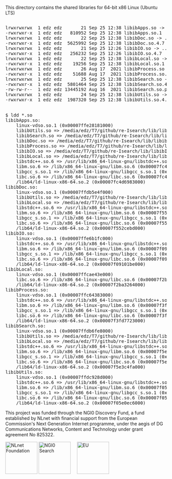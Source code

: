 This directory contains the shared libraries for 64-bit x86 Linux (Ubuntu LTS)

<PRE>

lrwxrwxrwx  1 edz edz       21 Sep 25 12:38 libibApps.so -> ../lib/libibApps.so.1
-rwxrwxr-x  1 edz edz   810952 Sep 25 12:38 libibApps.so.1
lrwxrwxrwx  1 edz edz       22 Sep 25 12:38 libibDoc.so -> ../lib/libibDoc.so.4.7
-rwxrwxr-x  1 edz edz  5625992 Sep 25 12:38 libibDoc.so.4.7
lrwxrwxrwx  1 edz edz       21 Sep 25 12:26 libibIO.so -> ../lib/libibIO.so.4.7
-rwxrwxr-x  1 edz edz   256232 Sep 25 12:26 libibIO.so.4.7
lrwxrwxrwx  1 edz edz       22 Sep 25 12:38 libibLocal.so -> ../lib/libibLocal.so.1
-rwxrwxr-x  1 edz edz    19256 Sep 25 12:38 libibLocal.so.1
lrwxrwxrwx  1 edz edz       26 Aug 17  2021 libibProcess.so -> ../lib/libibProcess.so.4.7
-rwxrwxr-x  1 edz edz    51688 Aug 17  2021 libibProcess.so.4.7
lrwxrwxrwx  1 edz edz       25 Sep 25 12:38 libibSearch.so -> ../lib/libibSearch.so.4.7
-rwxrwxr-x  1 edz edz  5801464 Sep 25 12:38 libibSearch.so.4.7
-rw-rw-r--  1 edz edz 13445192 Aug 16  2021 libibSearch.so.profile
lrwxrwxrwx  1 edz edz       24 Sep 25 12:38 libibUtils.so -> ../lib/libibUtils.so.4.7
-rwxrwxr-x  1 edz edz  1987320 Sep 25 12:38 libibUtils.so.4.7


$ ldd *.so
libibApps.so:
	linux-vdso.so.1 (0x00007ffe28181000)
	libibUtils.so => /media/edz/T7/github/re-Isearch/lib/libibUtils.so (0x00007fc4d649c000)
	libibSearch.so => /media/edz/T7/github/re-Isearch/lib/libibSearch.so (0x00007fc4d614c000)
	libibDoc.so => /media/edz/T7/github/re-Isearch/lib/libibDoc.so (0x00007fc4d5e38000)
	libibProcess.so => /media/edz/T7/github/re-Isearch/lib/libibProcess.so (0x00007fc4d5c34000)
	libibIO.so => /media/edz/T7/github/re-Isearch/lib/libibIO.so (0x00007fc4d5a27000)
	libibLocal.so => /media/edz/T7/github/re-Isearch/lib/libibLocal.so (0x00007fc4d5823000)
	libstdc++.so.6 => /usr/lib/x86_64-linux-gnu/libstdc++.so.6 (0x00007fc4d5416000)
	libm.so.6 => /lib/x86_64-linux-gnu/libm.so.6 (0x00007fc4d5078000)
	libgcc_s.so.1 => /lib/x86_64-linux-gnu/libgcc_s.so.1 (0x00007fc4d4e60000)
	libc.so.6 => /lib/x86_64-linux-gnu/libc.so.6 (0x00007fc4d4a6f000)
	/lib64/ld-linux-x86-64.so.2 (0x00007fc4d6983000)
libibDoc.so:
	linux-vdso.so.1 (0x00007ffdb5e4f000)
	libibUtils.so => /media/edz/T7/github/re-Isearch/lib/libibUtils.so (0x00007f552c8f6000)
	libibLocal.so => /media/edz/T7/github/re-Isearch/lib/libibLocal.so (0x00007f552c6f2000)
	libstdc++.so.6 => /usr/lib/x86_64-linux-gnu/libstdc++.so.6 (0x00007f552c2e5000)
	libm.so.6 => /lib/x86_64-linux-gnu/libm.so.6 (0x00007f552bf47000)
	libgcc_s.so.1 => /lib/x86_64-linux-gnu/libgcc_s.so.1 (0x00007f552bd2f000)
	libc.so.6 => /lib/x86_64-linux-gnu/libc.so.6 (0x00007f552b93e000)
	/lib64/ld-linux-x86-64.so.2 (0x00007f552cebd000)
libibIO.so:
	linux-vdso.so.1 (0x00007ffe6b1fc000)
	libstdc++.so.6 => /usr/lib/x86_64-linux-gnu/libstdc++.so.6 (0x00007f090fba4000)
	libm.so.6 => /lib/x86_64-linux-gnu/libm.so.6 (0x00007f090f806000)
	libgcc_s.so.1 => /lib/x86_64-linux-gnu/libgcc_s.so.1 (0x00007f090f5ee000)
	libc.so.6 => /lib/x86_64-linux-gnu/libc.so.6 (0x00007f090f1fd000)
	/lib64/ld-linux-x86-64.so.2 (0x00007f09101be000)
libibLocal.so:
	linux-vdso.so.1 (0x00007ffcae43e000)
	libc.so.6 => /lib/x86_64-linux-gnu/libc.so.6 (0x00007f2ba2c6f000)
	/lib64/ld-linux-x86-64.so.2 (0x00007f2ba3264000)
libibProcess.so:
	linux-vdso.so.1 (0x00007ffc64383000)
	libstdc++.so.6 => /usr/lib/x86_64-linux-gnu/libstdc++.so.6 (0x00007f3fd7112000)
	libm.so.6 => /lib/x86_64-linux-gnu/libm.so.6 (0x00007f3fd6d74000)
	libgcc_s.so.1 => /lib/x86_64-linux-gnu/libgcc_s.so.1 (0x00007f3fd6b5c000)
	libc.so.6 => /lib/x86_64-linux-gnu/libc.so.6 (0x00007f3fd676b000)
	/lib64/ld-linux-x86-64.so.2 (0x00007f3fd7723000)
libibSearch.so:
	linux-vdso.so.1 (0x00007ffdb6fe8000)
	libibUtils.so => /media/edz/T7/github/re-Isearch/lib/libibUtils.so (0x00007f5e3bef7000)
	libibLocal.so => /media/edz/T7/github/re-Isearch/lib/libibLocal.so (0x00007f5e3bcf3000)
	libstdc++.so.6 => /usr/lib/x86_64-linux-gnu/libstdc++.so.6 (0x00007f5e3b8e6000)
	libm.so.6 => /lib/x86_64-linux-gnu/libm.so.6 (0x00007f5e3b548000)
	libgcc_s.so.1 => /lib/x86_64-linux-gnu/libgcc_s.so.1 (0x00007f5e3b330000)
	libc.so.6 => /lib/x86_64-linux-gnu/libc.so.6 (0x00007f5e3af3f000)
	/lib64/ld-linux-x86-64.so.2 (0x00007f5e3c4fa000)
libibUtils.so:
	linux-vdso.so.1 (0x00007ffdc928d000)
	libstdc++.so.6 => /usr/lib/x86_64-linux-gnu/libstdc++.so.6 (0x00007f05e0806000)
	libm.so.6 => /lib/x86_64-linux-gnu/libm.so.6 (0x00007f05e0468000)
	libgcc_s.so.1 => /lib/x86_64-linux-gnu/libgcc_s.so.1 (0x00007f05e0250000)
	libc.so.6 => /lib/x86_64-linux-gnu/libc.so.6 (0x00007f05dfe5f000)
	/lib64/ld-linux-x86-64.so.2 (0x00007f05e0ec6000)
</PRE>

This project was funded through the NGI0 Discovery Fund, a fund established by NLnet with financial support from the European Commission's Next Generation Internet programme, under the aegis of DG Communications Networks, Content and Technology under grant agreement No 825322.


<IMG SRC="https://nlnet.nl/image/logo_nlnet.svg" ALT="NLnet Foundation" height=100> <IMG SRC="https://nlnet.nl/logo/NGI/NGIZero-green.hex.svg" ALT="NGI0 Search" height=100> &nbsp; &nbsp; <IMG SRC="https://ngi.eu/wp-content/uploads/sites/77/2017/10/bandiera_stelle.png" ALT="EU" height=100>

